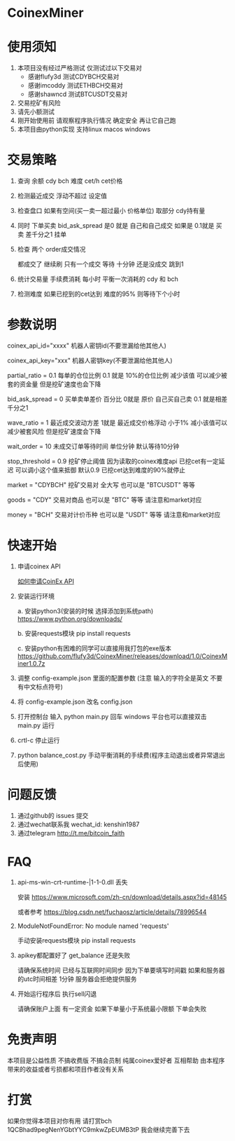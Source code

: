 # CoinexMiner

# 使用须知
1. 本项目没有经过严格测试 仅测试过以下交易对
	* 感谢flufy3d 测试CDYBCH交易对
	* 感谢imcoddy 测试ETHBCH交易对
	* 感谢shawncd 测试BTCUSDT交易对
2. 交易挖矿有风险
3. 请先小额测试
4. 刚开始使用前 请观察程序执行情况 确定安全 再让它自己跑
5. 本项目由python实现 支持linux macos windows


# 交易策略

1. 查询 余额 cdy bch  难度 cet/h cet价格
2. 检测最近成交 浮动不超过 设定值
3. 检查盘口 如果有空间(买一卖一超过最小 价格单位) 取部分 cdy持有量 
4. 同时 下单买卖 bid_ask_spread 是0 就是 自己和自己成交 如果是 0.1就是 买卖 差千分之1 挂单
5. 检查 两个 order成交情况

	都成交了 继续刷
	只有一个成交 等待 十分钟 还是没成交 跳到1

6. 统计交易量 手续费消耗 每小时 平衡一次消耗的 cdy 和 bch

7. 检测难度 如果已挖到的cet达到 难度的95% 则等待下个小时



# 参数说明

coinex_api_id="xxxx"
机器人密钥id(不要泄漏给他其他人)

coinex_api_key="xxx"
机器人密钥key(不要泄漏给他其他人)

partial_ratio = 0.1
每单的仓位比例 0.1 就是 10%的仓位比例 减少该值 可以减少被套的资金量 但是挖矿速度也会下降

bid_ask_spread = 0 
买单卖单差价 百分比 0就是 原价 自己买自己卖 0.1 就是相差千分之1

wave_ratio = 1
最近成交波动方差 1就是 最近成交价格浮动 小于1% 减小该值可以减少被套风险 但是挖矿速度会下降

wait_order = 10
未成交订单等待时间 单位分钟 默认等待10分钟

stop_threshold = 0.9
挖矿停止阈值 因为读取的coinex难度api 已挖cet有一定延迟 可以调小这个值来抵御 默认0.9 已挖cet达到难度的90%就停止

market = "CDYBCH"
挖矿交易对 全大写 也可以是 "BTCUSDT" 等等

goods = "CDY"
交易对商品 也可以是 "BTC" 等等 请注意和market对应

money = "BCH"
交易对计价币种 也可以是 "USDT" 等等 请注意和market对应


# 快速开始

1. 申请coinex API
	
	[如何申请CoinEx API](https://github.com/flufy3d/CoinexMiner/wiki/%E5%A6%82%E4%BD%95%E7%94%B3%E8%AF%B7-CoinEx-API)

2. 安装运行环境

	a. 安装python3(安装的时候 选择添加到系统path)
		https://www.python.org/downloads/

	b. 安装requests模块
		pip install requests

	c. 安装python有困难的同学可以直接用我打包的exe版本
		https://github.com/flufy3d/CoinexMiner/releases/download/1.0/CoinexMiner1.0.7z

3. 调整 config-example.json 里面的配置参数 (注意 输入的字符全是英文 不要有中文标点符号)

4. 将 config-example.json 改名 config.json

5. 
	打开控制台 输入 python main.py 回车
	windows 平台也可以直接双击 main.py 运行

6. crtl-c 停止运行

7. python balance_cost.py 手动平衡消耗的手续费(程序主动退出或者异常退出后使用)


# 问题反馈
1. 通过github的 issues 提交
2. 通过wechat联系我 wechat_id: kenshin1987
3. 通过telegram http://t.me/bitcoin_faith

# FAQ
1. api-ms-win-crt-runtime-|1-1-0.dll 丢失

	安装
		https://www.microsoft.com/zh-cn/download/details.aspx?id=48145

	或者参考
		https://blog.csdn.net/fuchaosz/article/details/78996544

2. ModuleNotFoundError: No module named 'requests'

	手动安装requests模块
		pip install requests

3. apikey都配置好了 get_balance 还是失败

	请确保系统时间 已经与互联网时间同步 因为下单要填写时间戳
	如果和服务器的utc时间相差 1分钟 服务器会拒绝提供服务

4. 开始运行程序后 执行sell闪退

	请确保账户上面 有一定资金 如果下单量小于系统最小限额 下单会失败

# 免责声明
 本项目是公益性质 不搞收费版 不搞会员制 纯属coinex爱好者 互相帮助
 由本程序带来的收益或者亏损都和项目作者没有关系

# 打赏

如果你觉得本项目对你有用
请打赏bch
1QCBhad9pegNenYGbtYYC9mkwZpEUMB3tP
我会继续完善下去











